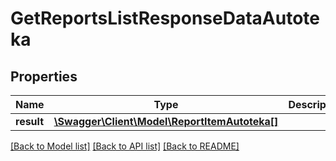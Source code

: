 # GetReportsListResponseDataAutoteka

## Properties
Name | Type | Description | Notes
------------ | ------------- | ------------- | -------------
**result** | [**\Swagger\Client\Model\ReportItemAutoteka[]**](ReportItemAutoteka.md) |  | [optional] 

[[Back to Model list]](../../README.md#documentation-for-models) [[Back to API list]](../../README.md#documentation-for-api-endpoints) [[Back to README]](../../README.md)

